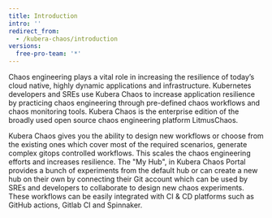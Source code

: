 ```yaml
---
title: Introduction
intro: ''
redirect_from:
  - /kubera-chaos/introduction
versions:
  free-pro-team: '*'
---
```




Chaos engineering plays a vital role in increasing the resilience of today’s  cloud native, highly dynamic applications and infrastructure. 
Kubernetes developers and SREs use Kubera Chaos to increase application resilience by practicing chaos engineering through pre-defined chaos workflows and chaos monitoring tools. 
Kubera Chaos is the enterprise edition of the broadly used open source chaos engineering platform LitmusChaos.

Kubera Chaos gives you the ability to design new workflows or choose from the existing ones which cover most of the required scenarios, generate complex gitops controlled workflows.   This scales the chaos engineering efforts and increases resilience. 
The "My Hub", in Kubera Chaos Portal provides a bunch of experiments from the default hub or can create a new hub on their own by connecting their Git account which can be used by SREs and developers to collaborate to design new chaos experiments. These workflows can be easily integrated with CI & CD platforms such as GitHub actions, Gitlab CI and Spinnaker.

